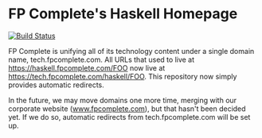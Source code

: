 # FP Complete's Haskell Homepage

[![Build Status](https://travis-ci.org/fpco/haskell.fpcomplete.com.svg?branch=master)](https://travis-ci.org/fpco/haskell.fpcomplete.com)

FP Complete is unifying all of its technology content under a single domain name, tech.fpcomplete.com. All URLs that used to live at https://haskell.fpcomplete.com/FOO now live at https://tech.fpcomplete.com/haskell/FOO. This repository now simply provides automatic redirects.

In the future, we may move domains one more time, merging with our corporate website (www.fpcomplete.com), but that hasn't been decided yet. If we do so, automatic redirects from tech.fpcomplete.com will be set up.
